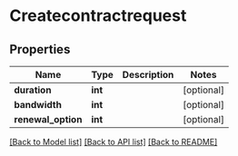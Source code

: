 # Createcontractrequest

## Properties
Name | Type | Description | Notes
------------ | ------------- | ------------- | -------------
**duration** | **int** |  | [optional] 
**bandwidth** | **int** |  | [optional] 
**renewal_option** | **int** |  | [optional] 

[[Back to Model list]](../README.md#documentation-for-models) [[Back to API list]](../README.md#documentation-for-api-endpoints) [[Back to README]](../README.md)



